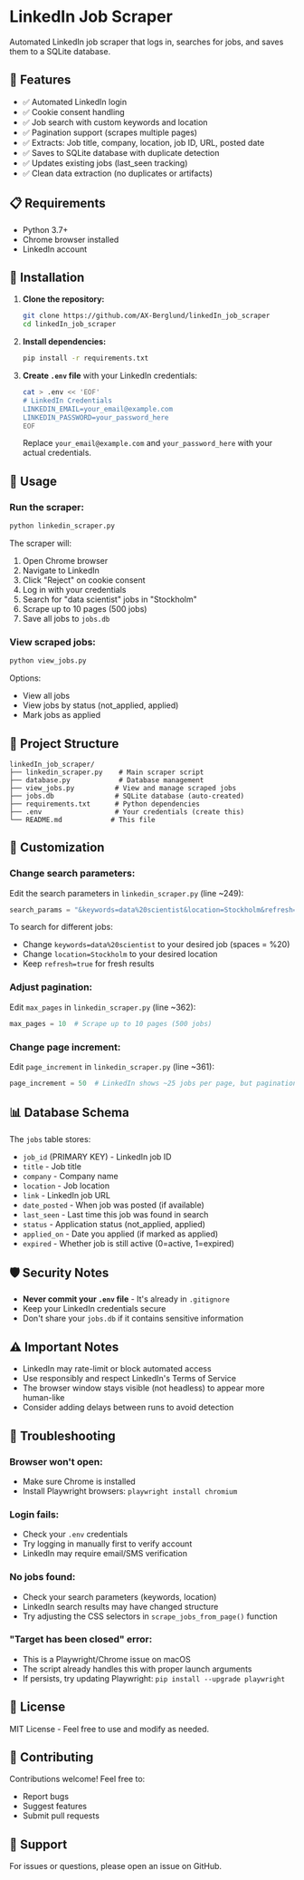 # LinkedIn Job Scraper

Automated LinkedIn job scraper that logs in, searches for jobs, and saves them to a SQLite database.

## 🚀 Features

- ✅ Automated LinkedIn login
- ✅ Cookie consent handling
- ✅ Job search with custom keywords and location
- ✅ Pagination support (scrapes multiple pages)
- ✅ Extracts: Job title, company, location, job ID, URL, posted date
- ✅ Saves to SQLite database with duplicate detection
- ✅ Updates existing jobs (last_seen tracking)
- ✅ Clean data extraction (no duplicates or artifacts)

## 📋 Requirements

- Python 3.7+
- Chrome browser installed
- LinkedIn account

## 🔧 Installation

1. **Clone the repository:**
   ```bash
   git clone https://github.com/AX-Berglund/linkedIn_job_scraper
   cd linkedIn_job_scraper
   ```

2. **Install dependencies:**
   ```bash
   pip install -r requirements.txt
   ```

3. **Create `.env` file** with your LinkedIn credentials:
   ```bash
   cat > .env << 'EOF'
   # LinkedIn Credentials
   LINKEDIN_EMAIL=your_email@example.com
   LINKEDIN_PASSWORD=your_password_here
   EOF
   ```
   
   Replace `your_email@example.com` and `your_password_here` with your actual credentials.

## 🎯 Usage

### Run the scraper:
```bash
python linkedin_scraper.py
```

The scraper will:
1. Open Chrome browser
2. Navigate to LinkedIn
3. Click "Reject" on cookie consent
4. Log in with your credentials
5. Search for "data scientist" jobs in "Stockholm"
6. Scrape up to 10 pages (500 jobs)
7. Save all jobs to `jobs.db`

### View scraped jobs:
```bash
python view_jobs.py
```

Options:
- View all jobs
- View jobs by status (not_applied, applied)
- Mark jobs as applied

## 📁 Project Structure

```
linkedIn_job_scraper/
├── linkedin_scraper.py    # Main scraper script
├── database.py            # Database management
├── view_jobs.py          # View and manage scraped jobs
├── jobs.db               # SQLite database (auto-created)
├── requirements.txt      # Python dependencies
├── .env                  # Your credentials (create this)
└── README.md            # This file
```

## 🔧 Customization

### Change search parameters:

Edit the search parameters in `linkedin_scraper.py` (line ~249):

```python
search_params = "&keywords=data%20scientist&location=Stockholm&refresh=true&start=100"
```

To search for different jobs:
- Change `keywords=data%20scientist` to your desired job (spaces = %20)
- Change `location=Stockholm` to your desired location
- Keep `refresh=true` for fresh results

### Adjust pagination:

Edit `max_pages` in `linkedin_scraper.py` (line ~362):

```python
max_pages = 10  # Scrape up to 10 pages (500 jobs)
```

### Change page increment:

Edit `page_increment` in `linkedin_scraper.py` (line ~361):

```python
page_increment = 50  # LinkedIn shows ~25 jobs per page, but pagination works in 50s
```

## 📊 Database Schema

The `jobs` table stores:
- `job_id` (PRIMARY KEY) - LinkedIn job ID
- `title` - Job title
- `company` - Company name
- `location` - Job location
- `link` - LinkedIn job URL
- `date_posted` - When job was posted (if available)
- `last_seen` - Last time this job was found in search
- `status` - Application status (not_applied, applied)
- `applied_on` - Date you applied (if marked as applied)
- `expired` - Whether job is still active (0=active, 1=expired)

## 🛡️ Security Notes

- **Never commit your `.env` file** - It's already in `.gitignore`
- Keep your LinkedIn credentials secure
- Don't share your `jobs.db` if it contains sensitive information

## ⚠️ Important Notes

- LinkedIn may rate-limit or block automated access
- Use responsibly and respect LinkedIn's Terms of Service
- The browser window stays visible (not headless) to appear more human-like
- Consider adding delays between runs to avoid detection

## 🐛 Troubleshooting

### Browser won't open:
- Make sure Chrome is installed
- Install Playwright browsers: `playwright install chromium`

### Login fails:
- Check your `.env` credentials
- Try logging in manually first to verify account
- LinkedIn may require email/SMS verification

### No jobs found:
- Check your search parameters (keywords, location)
- LinkedIn search results may have changed structure
- Try adjusting the CSS selectors in `scrape_jobs_from_page()` function

### "Target has been closed" error:
- This is a Playwright/Chrome issue on macOS
- The script already handles this with proper launch arguments
- If persists, try updating Playwright: `pip install --upgrade playwright`

## 📝 License

MIT License - Feel free to use and modify as needed.

## 🤝 Contributing

Contributions welcome! Feel free to:
- Report bugs
- Suggest features
- Submit pull requests

## 📧 Support

For issues or questions, please open an issue on GitHub.
